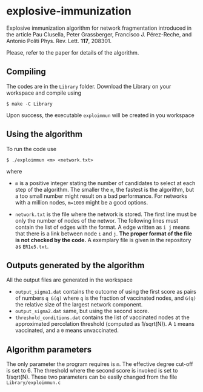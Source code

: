 # explosive-immunization
Explosive immunization algorithm for network fragmentation introduced in the article Pau Clusella, Peter Grassberger, Francisco J. Pérez-Reche, and Antonio Politi Phys. Rev. Lett. **117**, 208301.

Please, refer to the paper for details of the algorithm.

## Compiling

The codes are in the `Library` folder. Download the Library on your workspace and compile using
```
$ make -C Library
```
Upon success, the executable `exploimmun` will be created in you workspace

## Using the algorithm

To run the code use
```
$ ./exploimmun <m> <network.txt>
```
where
* `m` is a positive integer stating the number of candidates to select at each step of the algorithm. The smaller the `m`, the fastest is the algorithm, but a too small number might result on a bad performance. For networks with a million nodes, `m=1000` might be a good options.

* `network.txt` is the file where the network is stored. The first line must be only the number of nodes of the networ. The following lines must contain the list of edges with the format. A edge written as `i j` means that there is a link between node `i` and  `j`. **The proper format of the file is not checked by the code.** A exemplary file is given in the repository as `ER1e5.txt`.

## Outputs generated by the algorithm

All the output files are generated in the workspace

* `output_sigma1.dat` contains the outcome of using the first score as pairs of numbers `q G(q)` where `q` is the fraction of vaccinated nodes, and `G(q)` the relative size of the largest network component.
* `output_sigma2.dat` same, but using the second score.
* `threshold_conditions.dat` contains the list of vaccinated nodes at the approximated percolation threshold (computed as 1/sqrt(N)). A `1` means vaccinated, and a `0` means unvaccinated.

## Algorithm parameters

The only parameter the program requires is `m`. The effective degree cut-off is set to 6. The threshold where the second score is invoked is set to 1/sqrt(N). These two parameters can be easily changed from the file `Library/exploimmun.c`
